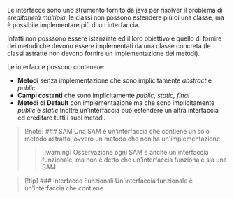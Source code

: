 Le interfacce sono uno strumento fornito da java per risolver il problema di *ereditarietà multipla*, le classi non possono estendere più di una classe, ma è possibile implementare più di un interfaccia.

Infatti non posssono essere istanziate ed il loro obiettivo è quello di fornire dei metodi che devono essere implementati da una classe concreta (le classi astratte non devono fornire un implementazione dei metodi).

Le interfacce possono contenere:
- **Metodi** senza implementazione che sono implicitamente *abstract* e *public*
- **Campi costanti** che sono implicitamente *public, static, final*
- **Metodi di Default** con implementazione ma che sono implicitamente *public* e *static*
Inoltre un'interfaccia può estendere un altra interfaccia ed ereditare tutti i suoi metodi.
>[!note] ### SAM
>Una SAM è un'interfaccia che contiene un solo metodo astratto, ovvero un metodo che non ha un'implementazione
>>[!warning] Osservazione
>> ogni SAM è anche un'interfaccia funzionale, ma non è detto che  un'interfaccia funzionale sia una SAM

>[!tip] ### Interfacce Funzionali
>Un'interfaccia funzionale è un'interfaccia che contiene





